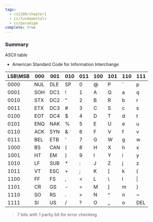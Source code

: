 ```yaml
---
tags:
  - cs2100/chapter1
  - cs/fundamentals
  - cs/paradigm
complete: true
---
```

### Summary
ASCII table
- American Standard Code for Information Interchange

| LSB\MSB | 000 | 001 | 010 | 011 | 100 | 101 | 110 | 111 |
| ------- | --- | --- | --- | --- | --- | --- | --- | --- |
| 0000    | NUL | DLE | SP  | 0   | @   | P   | `   | p   |
| 0001    | SOH | DC1 | !   | 1   | A   | Q   | a   | q   |
| 0010    | STX | DC2 | "   | 2   | B   | R   | b   | r   |
| 0011    | ETX | DC3 | #   | 3   | C   | S   | c   | s   |
| 0100    | EOT | DC4 | $   | 4   | D   | T   | d   | t   |
| 0101    | ENQ | NAK | %   | 5   | E   | U   | e   | u   |
| 0110    | ACK | SYN | &   | 6   | F   | V   | f   | v   |
| 0111    | BEL | ETB | '   | 7   | G   | W   | g   | w   |
| 1000    | BS  | CAN | (   | 8   | H   | X   | h   | x   |
| 1001    | HT  | EM  | )   | 9   | I   | Y   | i   | y   |
| 1010    | LF  | SUB | *   | :   | J   | Z   | j   | z   |
| 1011    | VT  | ESC | +   | ;   | K   | [   | k   | {   |
| 1100    | FF  | FS  | ,   | <   | L   | \   | l   | \|  |
| 1101    | CR  | GS  | -   | =   | M   | ]   | m   | }   |
| 1110    | SO  | RS  | .   | >   | N   | ^   | n   | ~   |
| 1111    | SI  | US  | /   | ?   | O   | _   | o   | DEL |
> 7 bits with 1 parity bit for error checking